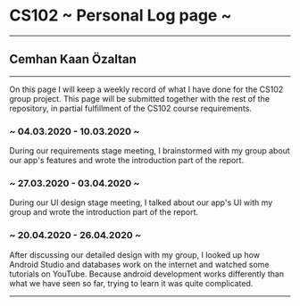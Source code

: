 # CS102 ~ Personal Log page ~
****
## Cemhan Kaan Özaltan
****

On this page I will keep a weekly record of what I have done for the CS102 group project. This page will be submitted together with the rest of the repository, in partial fulfillment of the CS102 course requirements.

### ~ 04.03.2020 - 10.03.2020 ~
During our requirements stage meeting, I brainstormed with my group about our app's features and wrote the introduction part of the report.

### ~ 27.03.2020 - 03.04.2020 ~
During our UI design stage meeting, I talked about our app's UI with my group and wrote the introduction part of the report.

### ~ 20.04.2020 - 26.04.2020 ~
After discussing our detailed design with my group, I looked up how Android Studio and databases work on the internet and watched some tutorials on YouTube. Because android development works differently than what we have seen so far, trying to learn it was quite complicated.

****

